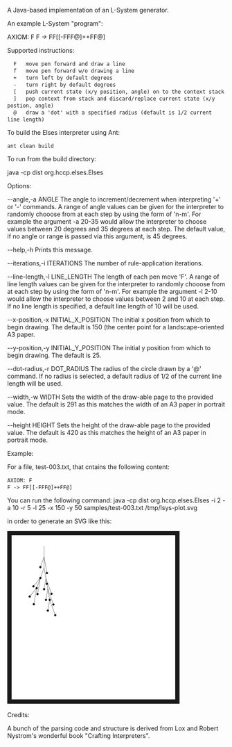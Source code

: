 A Java-based implementation of an L-System generator.




An example L-System "program":

   AXIOM: F
   F -> FF[[-FFF@]++FF@]


Supported instructions:


	  F	  move pen forward and draw a line
	  f	  move pen forward w/o drawing a line
	  +	  turn left by default degrees
	  -	  turn right by default degrees
	  [	  push current state (x/y position, angle) on to the context stack
	  ]	  pop context from stack and discard/replace current state (x/y postion, angle)
	  @	  draw a 'dot' with a specified radius (default is 1/2 current line length) 

To build the Elses interpreter using Ant:

    ant clean build
    
    
To run from the build directory:

java -cp dist org.hccp.elses.Elses <options> <lsys-program-input-file> <output-file>


Options:

--angle,-a ANGLE      The angle to increment/decrement when interpreting '+' or
                      '-' commands. A range of angle values can be given for the
                      interpreter to randomly chooose from at each step by using
                      the form of 'n-m'. For example the argument -a 20-35 would
                      allow the interpreter to choose values between 20 degrees
                      and 35 degrees at each step. The default value, if no
                      angle or range is passed via this argument, is 45 degrees.

--help,-h      Prints this message.

--iterations,-i ITERATIONS      The number of rule-application iterations.

--line-length,-l LINE_LENGTH      The length of each pen move 'F'. A range of
                                  line length values can be given for the
                                  interpreter to randomly chooose from at each
                                  step by using the form of 'n-m'. For example
                                  the argument -l 2-10 would allow the
                                  interpreter to choose values between 2 and 10
                                  at each step. If no line length is specified,
                                  a default line length of 10 will be used.

--x-position,-x INITIAL_X_POSITION      The initial x position from which to
                                        begin drawing. The default is 150 (the
                                        center point for a landscape-oriented A3
                                        paper.

--y-position,-y INITIAL_Y_POSITION      The initial y position from which to
                                        begin drawing. The default is 25.

--dot-radius,-r DOT_RADIUS      The radius of the circle drawn by a '@' command.
                                If no radius is selected, a default radius of
                                1/2 of the current line length will be used.

--width,-w WIDTH      Sets the width of the draw-able page to the provided
                      value. The default is 291 as this matches the width of an
                      A3 paper in portrait mode.

--height HEIGHT      Sets the height of the draw-able page to the provided
                     value. The default is 420 as this matches the height of an
                     A3 paper in portrait mode.




Example:

For a file, test-003.txt, that cntains the following content:

    AXIOM: F
    F -> FF[[-FFF@]++FF@]

You can run the following command:
    java -cp dist org.hccp.elses.Elses -i 2 -a 10 -r 5 -l 25 -x 150 -y 50 samples/test-003.txt /tmp/lsys-plot.svg

in order to generate an SVG like this:

<img src="./samples/test-003.svg" border="10"/>






Credits:

A bunch of the parsing code and structure is derived from Lox and Robert Nystrom's wonderful book "Crafting Interpreters".
